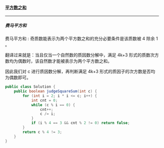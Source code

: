 #### <a href="https://leetcode.cn/problems/sum-of-square-numbers/">平方数之和</a>

-------------

##### 费马平方和

费马平方和 : 奇质数能表示为两个平方数之和的充分必要条件是该质数被 4 除余 1 。

翻译过来就是：当且仅当一个自然数的质因数分解中，满足 4k+3 形式的质数次方数均为偶数时，该自然数才能被表示为两个平方数之和。

因此我们对 c 进行质因数分解，再判断满足 4k+3 形式的质因子的次方数是否均为偶数即可。

```java
public class Solution {
    public boolean judgeSquareSum(int c) {
        for (int i = 2; i * i <= c; i++) {
            int cnt = 0;
            while (c % i == 0) {
                cnt++;
                c /= i;
            }
            if (i % 4 == 3 && cnt % 2 != 0) return false;
        }
        return c % 4 != 3;
    }
}
```


